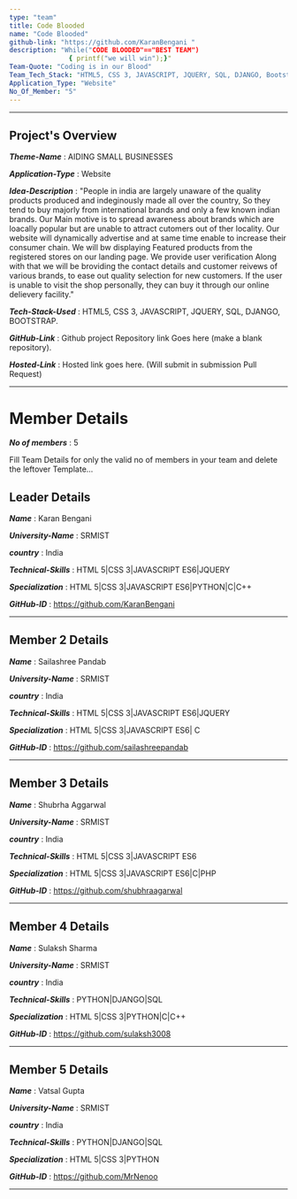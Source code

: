 ```yaml
---
type: "team"                                                        
title: Code Blooded
name: "Code Blooded"
github-link: "https://github.com/KaranBengani "
description: "While("CODE BLOODED"=="BEST TEAM")
               { printf("we will win");}"
Team-Quote: "Coding is in our Blood"
Team_Tech_Stack: "HTML5, CSS 3, JAVASCRIPT, JQUERY, SQL, DJANGO, Bootstrap"
Application_Type: "Website"
No_Of_Member: "5"
---
```

---

## Project's Overview

_**Theme-Name**_ : AIDING SMALL BUSINESSES

_**Application-Type**_ :   Website

_**Idea-Description**_ :  "People in india are largely unaware of the quality products produced and indeginously made all over the country, 
                           So they tend to buy majorly from international brands and only a few known indian brands.
                           Our Main motive is to spread awareness about brands which are loacally popular but are unable to attract cutomers out of ther locality.
                           Our website will dynamically advertise and at same time enable to increase their consumer chain.
                           We will bw displaying Featured products from the registered stores on our landing page. We provide user verification
                           Along with that we will be broviding the contact details and customer reivews of various brands, 
                           to ease out quality selection for new customers. If the user is unable to visit the shop personally,
                           they can buy it through our online delievery facility."


_**Tech-Stack-Used**_ :   HTML5, CSS 3, JAVASCRIPT, JQUERY, SQL, DJANGO, BOOTSTRAP.

_**GitHub-Link**_ :   Github project Repository link Goes here (make a blank repository). 

_**Hosted-Link**_ :    Hosted link goes here. (Will submit in submission Pull Request)

---

# Member Details

_**No of members**_ : 5

Fill Team Details for only the valid no of members in your team and delete the leftover Template...

## Leader Details

_**Name**_ : Karan Bengani

_**University-Name**_ : SRMIST

_**country**_ : India
 
_**Technical-Skills**_ : HTML 5|CSS 3|JAVASCRIPT ES6|JQUERY 

_**Specialization**_ : HTML 5|CSS 3|JAVASCRIPT ES6|PYTHON|C|C++

_**GitHub-ID**_ :  https://github.com/KaranBengani

---

## Member 2 Details

_**Name**_ : Sailashree Pandab

_**University-Name**_ : SRMIST

_**country**_ : India
 
_**Technical-Skills**_ : HTML 5|CSS 3|JAVASCRIPT ES6|JQUERY

_**Specialization**_ : HTML 5|CSS 3|JAVASCRIPT ES6| C

_**GitHub-ID**_ : https://github.com/sailashreepandab  

---

## Member 3 Details

_**Name**_ : Shubrha Aggarwal

_**University-Name**_ : SRMIST

_**country**_ : India
 
_**Technical-Skills**_ : HTML 5|CSS 3|JAVASCRIPT ES6

_**Specialization**_ : HTML 5|CSS 3|JAVASCRIPT ES6|C|PHP

_**GitHub-ID**_ :  https://github.com/shubhraagarwal 

---

## Member 4 Details

_**Name**_ : Sulaksh Sharma

_**University-Name**_ : SRMIST

_**country**_ : India
 
_**Technical-Skills**_ : PYTHON|DJANGO|SQL

_**Specialization**_ : HTML 5|CSS 3|PYTHON|C|C++

_**GitHub-ID**_ :  https://github.com/sulaksh3008

---

## Member 5 Details

_**Name**_ : Vatsal Gupta

_**University-Name**_ : SRMIST

_**country**_ : India
 
_**Technical-Skills**_ : PYTHON|DJANGO|SQL

_**Specialization**_ : HTML 5|CSS 3|PYTHON

_**GitHub-ID**_ :  https://github.com/MrNenoo

---


